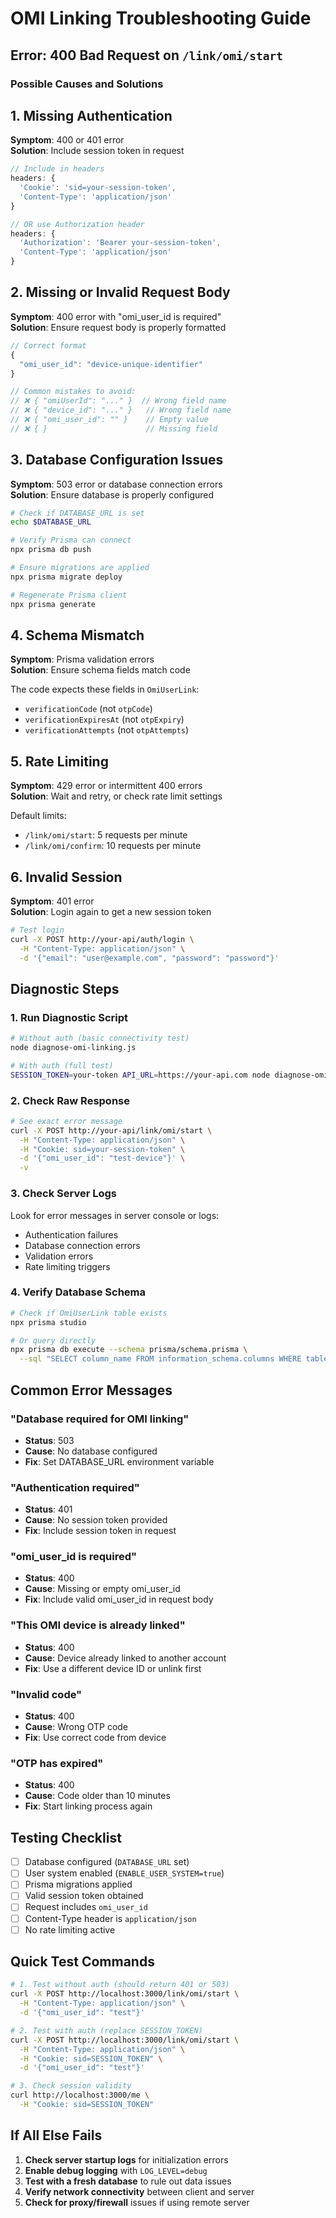 # OMI Linking Troubleshooting Guide

## Error: 400 Bad Request on `/link/omi/start`

### Possible Causes and Solutions

## 1. Missing Authentication
**Symptom**: 400 or 401 error  
**Solution**: Include session token in request

```javascript
// Include in headers
headers: {
  'Cookie': 'sid=your-session-token',
  'Content-Type': 'application/json'
}

// OR use Authorization header
headers: {
  'Authorization': 'Bearer your-session-token',
  'Content-Type': 'application/json'
}
```

## 2. Missing or Invalid Request Body
**Symptom**: 400 error with "omi_user_id is required"  
**Solution**: Ensure request body is properly formatted

```javascript
// Correct format
{
  "omi_user_id": "device-unique-identifier"
}

// Common mistakes to avoid:
// ❌ { "omiUserId": "..." }  // Wrong field name
// ❌ { "device_id": "..." }   // Wrong field name
// ❌ { "omi_user_id": "" }    // Empty value
// ❌ { }                      // Missing field
```

## 3. Database Configuration Issues
**Symptom**: 503 error or database connection errors  
**Solution**: Ensure database is properly configured

```bash
# Check if DATABASE_URL is set
echo $DATABASE_URL

# Verify Prisma can connect
npx prisma db push

# Ensure migrations are applied
npx prisma migrate deploy

# Regenerate Prisma client
npx prisma generate
```

## 4. Schema Mismatch
**Symptom**: Prisma validation errors  
**Solution**: Ensure schema fields match code

The code expects these fields in `OmiUserLink`:
- `verificationCode` (not `otpCode`)
- `verificationExpiresAt` (not `otpExpiry`)
- `verificationAttempts` (not `otpAttempts`)

## 5. Rate Limiting
**Symptom**: 429 error or intermittent 400 errors  
**Solution**: Wait and retry, or check rate limit settings

Default limits:
- `/link/omi/start`: 5 requests per minute
- `/link/omi/confirm`: 10 requests per minute

## 6. Invalid Session
**Symptom**: 401 error  
**Solution**: Login again to get a new session token

```bash
# Test login
curl -X POST http://your-api/auth/login \
  -H "Content-Type: application/json" \
  -d '{"email": "user@example.com", "password": "password"}'
```

## Diagnostic Steps

### 1. Run Diagnostic Script
```bash
# Without auth (basic connectivity test)
node diagnose-omi-linking.js

# With auth (full test)
SESSION_TOKEN=your-token API_URL=https://your-api.com node diagnose-omi-linking.js
```

### 2. Check Raw Response
```bash
# See exact error message
curl -X POST http://your-api/link/omi/start \
  -H "Content-Type: application/json" \
  -H "Cookie: sid=your-session-token" \
  -d '{"omi_user_id": "test-device"}' \
  -v
```

### 3. Check Server Logs
Look for error messages in server console or logs:
- Authentication failures
- Database connection errors
- Validation errors
- Rate limiting triggers

### 4. Verify Database Schema
```bash
# Check if OmiUserLink table exists
npx prisma studio

# Or query directly
npx prisma db execute --schema prisma/schema.prisma \
  --sql "SELECT column_name FROM information_schema.columns WHERE table_name = 'OmiUserLink';"
```

## Common Error Messages

### "Database required for OMI linking"
- **Status**: 503
- **Cause**: No database configured
- **Fix**: Set DATABASE_URL environment variable

### "Authentication required"
- **Status**: 401
- **Cause**: No session token provided
- **Fix**: Include session token in request

### "omi_user_id is required"
- **Status**: 400
- **Cause**: Missing or empty omi_user_id
- **Fix**: Include valid omi_user_id in request body

### "This OMI device is already linked"
- **Status**: 400
- **Cause**: Device already linked to another account
- **Fix**: Use a different device ID or unlink first

### "Invalid code"
- **Status**: 400
- **Cause**: Wrong OTP code
- **Fix**: Use correct code from device

### "OTP has expired"
- **Status**: 400
- **Cause**: Code older than 10 minutes
- **Fix**: Start linking process again

## Testing Checklist

- [ ] Database configured (`DATABASE_URL` set)
- [ ] User system enabled (`ENABLE_USER_SYSTEM=true`)
- [ ] Prisma migrations applied
- [ ] Valid session token obtained
- [ ] Request includes `omi_user_id`
- [ ] Content-Type header is `application/json`
- [ ] No rate limiting active

## Quick Test Commands

```bash
# 1. Test without auth (should return 401 or 503)
curl -X POST http://localhost:3000/link/omi/start \
  -H "Content-Type: application/json" \
  -d '{"omi_user_id": "test"}'

# 2. Test with auth (replace SESSION_TOKEN)
curl -X POST http://localhost:3000/link/omi/start \
  -H "Content-Type: application/json" \
  -H "Cookie: sid=SESSION_TOKEN" \
  -d '{"omi_user_id": "test"}'

# 3. Check session validity
curl http://localhost:3000/me \
  -H "Cookie: sid=SESSION_TOKEN"
```

## If All Else Fails

1. **Check server startup logs** for initialization errors
2. **Enable debug logging** with `LOG_LEVEL=debug`
3. **Test with a fresh database** to rule out data issues
4. **Verify network connectivity** between client and server
5. **Check for proxy/firewall** issues if using remote server